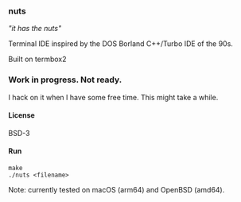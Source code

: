### nuts 

_"it has the nuts"_

Terminal IDE inspired by the DOS Borland C++/Turbo IDE of the 90s.

Built on termbox2

### **Work in progress. Not ready.**

I hack on it when I have some free time. This might take a while.

#### License

BSD-3

#### Run

```
make
./nuts <filename>
```

Note: currently tested on macOS (arm64) and OpenBSD (amd64).
